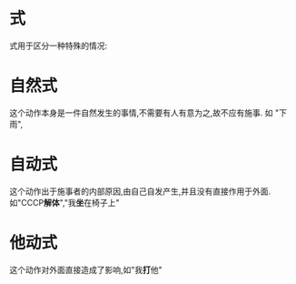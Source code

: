 # 式

式用于区分一种特殊的情况: 

# 自然式
这个动作本身是一件自然发生的事情,不需要有人有意为之,故不应有施事. 如 "下雨",

# 自动式
这个动作出于施事者的内部原因,由自己自发产生,并且没有直接作用于外面.如"CCCP**解体**","我**坐**在椅子上"

# 他动式

这个动作对外面直接造成了影响,如"我**打**他"